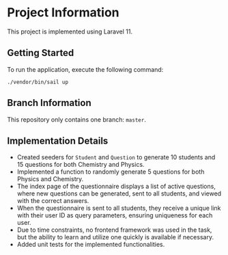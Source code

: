 # Project Information

This project is implemented using Laravel 11.

## Getting Started

To run the application, execute the following command: 

```./vendor/bin/sail up```


## Branch Information

This repository only contains one branch: `master`.

## Implementation Details

- Created seeders for `Student` and `Question` to generate 10 students and 15 questions for both Chemistry and Physics.
- Implemented a function to randomly generate 5 questions for both Physics and Chemistry.
- The index page of the questionnaire displays a list of active questions, where new questions can be generated, sent to all students, and viewed with the correct answers.
- When the questionnaire is sent to all students, they receive a unique link with their user ID as query parameters, ensuring uniqueness for each user.
- Due to time constraints, no frontend framework was used in the task, but the ability to learn and utilize one quickly is available if necessary.
- Added unit tests for the implemented functionalities.

